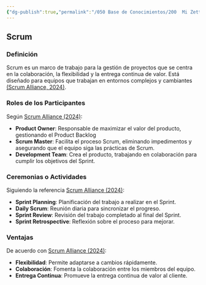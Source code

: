 ```yaml
---
{"dg-publish":true,"permalink":"/050 Base de Conocimientos/200  Mi Zettelkasten/100 Docencia/IS1/2025/Clase 04 Modelos de Proceso de Software/Zk Scrum/","tags":["digitalGarden","scrum"]}
---
```


## Scrum

### Definición
Scrum es un marco de trabajo para la gestión de proyectos que se centra en la colaboración, la flexibilidad y la entrega continua de valor. Está diseñado para equipos que trabajan en entornos complejos y cambiantes [(Scrum Alliance, 2024)](https://resources.scrumalliance.org/Article/scrum-team).

### Roles de los Participantes
Según [Scrum Alliance (2024)](https://resources.scrumalliance.org/Article/scrum-team):

- **Product Owner**: Responsable de maximizar el valor del producto, gestionando el Product Backlog 
- **Scrum Master**: Facilita el proceso Scrum, eliminando impedimentos y asegurando que el equipo siga las prácticas de Scrum.
- **Development Team**: Crea el producto, trabajando en colaboración para cumplir los objetivos del Sprint.

### Ceremonias o Actividades
Siguiendo la referencia [Scrum Alliance (2024)](https://resources.scrumalliance.org/Article/scrum-team):

- **Sprint Planning**: Planificación del trabajo a realizar en el Sprint.        
- **Daily Scrum**: Reunión diaria para sincronizar el progreso.
- **Sprint Review**: Revisión del trabajo completado al final del Sprint.
- **Sprint Retrospective**: Reflexión sobre el proceso para mejorar.

### Ventajas
De acuerdo con [Scrum Alliance (2024)](https://resources.scrumalliance.org/Article/scrum-team): 

- **Flexibilidad**: Permite adaptarse a cambios rápidamente.       
- **Colaboración**: Fomenta la colaboración entre los miembros del equipo.
- **Entrega Continua**: Promueve la entrega continua de valor al cliente.
